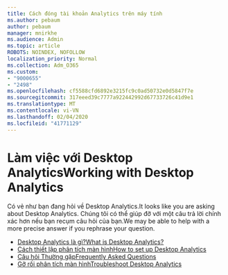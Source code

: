 ```yaml
---
title: Cách đóng tài khoản Analytics trên máy tính
ms.author: pebaum
author: pebaum
manager: mnirkhe
ms.audience: Admin
ms.topic: article
ROBOTS: NOINDEX, NOFOLLOW
localization_priority: Normal
ms.collection: Adm_O365
ms.custom:
- "9000655"
- "2498"
ms.openlocfilehash: cf5588cfd6892e3215fc9c0ad50732e0d5847f7e
ms.sourcegitcommit: 317eeed39c7777a922442992d67733726c41d9e1
ms.translationtype: MT
ms.contentlocale: vi-VN
ms.lasthandoff: 02/04/2020
ms.locfileid: "41771129"
---
```

# <a name="working-with-desktop-analytics"></a><span data-ttu-id="53f5c-102">Làm việc với Desktop Analytics</span><span class="sxs-lookup"><span data-stu-id="53f5c-102">Working with Desktop Analytics</span></span>

<span data-ttu-id="53f5c-103">Có vẻ như bạn đang hỏi về Desktop Analytics.</span><span class="sxs-lookup"><span data-stu-id="53f5c-103">It looks like you are asking about Desktop Analytics.</span></span> <span data-ttu-id="53f5c-104">Chúng tôi có thể giúp đỡ với một câu trả lời chính xác hơn nếu bạn recụm câu hỏi của bạn.</span><span class="sxs-lookup"><span data-stu-id="53f5c-104">We may be able to help with a more precise answer if you rephrase your question.</span></span>

- [<span data-ttu-id="53f5c-105">Desktop Analytics là gì?</span><span class="sxs-lookup"><span data-stu-id="53f5c-105">What is Desktop Analytics?</span></span>](https://docs.microsoft.com/configmgr/desktop-analytics/overview)
- [<span data-ttu-id="53f5c-106">Cách thiết lập phân tích màn hình</span><span class="sxs-lookup"><span data-stu-id="53f5c-106">How to set up Desktop Analytics</span></span>](https://docs.microsoft.com/configmgr/desktop-analytics/set-up)
- [<span data-ttu-id="53f5c-107">Câu hỏi Thường gặp</span><span class="sxs-lookup"><span data-stu-id="53f5c-107">Frequently Asked Questions</span></span>](https://docs.microsoft.com/configmgr/desktop-analytics/faq)
- [<span data-ttu-id="53f5c-108">Gỡ rối phân tích màn hình</span><span class="sxs-lookup"><span data-stu-id="53f5c-108">Troubleshoot Desktop Analytics</span></span>](https://docs.microsoft.com/configmgr/desktop-analytics/troubleshooting)